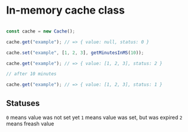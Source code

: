 # In-memory cache class

```javascript

const cache = new Cache();

cache.get("example"); // => { value: null, status: 0 }

cache.set("example", [1, 2, 3], getMinutesInMS(10));

cache.get("example"); // => { value: [1, 2, 3], status: 2 }

// after 10 minutes

cache.get("example"); // => { value: [1, 2, 3], status: 1 }
```

## Statuses

`0` means value was not set yet
`1` means value was set, but was expired
`2` means freash value
